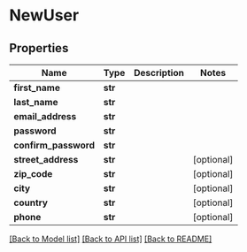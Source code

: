 # NewUser

## Properties
Name | Type | Description | Notes
------------ | ------------- | ------------- | -------------
**first_name** | **str** |  | 
**last_name** | **str** |  | 
**email_address** | **str** |  | 
**password** | **str** |  | 
**confirm_password** | **str** |  | 
**street_address** | **str** |  | [optional] 
**zip_code** | **str** |  | [optional] 
**city** | **str** |  | [optional] 
**country** | **str** |  | [optional] 
**phone** | **str** |  | [optional] 

[[Back to Model list]](../README.md#documentation-for-models) [[Back to API list]](../README.md#documentation-for-api-endpoints) [[Back to README]](../README.md)


